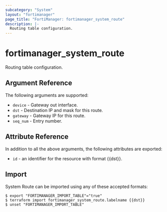 ```yaml
---
subcategory: "System"
layout: "fortimanager"
page_title: "FortiManager: fortimanager_system_route"
description: |-
  Routing table configuration.
---
```


# fortimanager_system_route
Routing table configuration.

## Argument Reference


The following arguments are supported:


* `device` - Gateway out interface.
* `dst` - Destination IP and mask for this route.
* `gateway` - Gateway IP for this route.
* `seq_num` - Entry number.


## Attribute Reference

In addition to all the above arguments, the following attributes are exported:
* `id` - an identifier for the resource with format {{dst}}.

## Import

System Route can be imported using any of these accepted formats:
```
$ export "FORTIMANAGER_IMPORT_TABLE"="true"
$ terraform import fortimanager_system_route.labelname {{dst}}
$ unset "FORTIMANAGER_IMPORT_TABLE"
```

